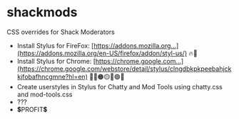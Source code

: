 # shackmods
CSS overrides for Shack Moderators

* Install Stylus for FireFox: [https://addons.mozilla.org...](https://addons.mozilla.org/en-US/firefox/addon/styl-us/) 🔥🦊
* Install Stylus for Chrome: [https://chrome.google.com...](https://chrome.google.com/webstore/detail/stylus/clngdbkpkpeebahjckkjfobafhncgmne?hl=en) 🔵🔴🟠🟡🔵🟢🔴
* Create userstyles in Stylus for Chatty and Mod Tools using chatty.css and mod-tools.css
* ???
* 💲PROFIT💲
